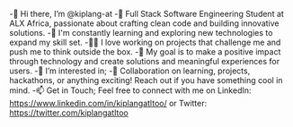 -👋 Hi there, I’m @kiplang-at
-🚀 Full Stack Software Engineering Student at ALX Africa, passionate about crafting clean code and building innovative solutions.
-🌱 I'm constantly learning and exploring new technologies to expand my skill set.
-👨‍💻 I love working on projects that challenge me and push me to think outside the box.
-🎯 My goal is to make a positive impact through technology and create solutions and meaningful experiences for users.
-👀 I’m interested in;
-🤝 Collaboration on learning, projects, hackathons, or anything exciting! Reach out if you have something cool in mind.
-📫 Get in Touch; Feel free to connect with me on LinkedIn: https://www.linkedin.com/in/kiplangatltoo/  or Twitter: https://twitter.com/kiplangatltoo

<!---
kiplang-at/kiplang-at is a ✨ special ✨ repository because its `README.md` (this file) appears on your GitHub profile.
You can click the Preview link to take a look at your changes.
--->
